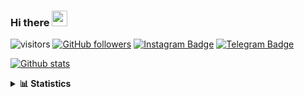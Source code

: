 ### Hi there <img height="25" width="25"  src="https://camo.githubusercontent.com/35d3d11359a49bf12aebb834cc13fd81b95eff4e/68747470733a2f2f6d656469612e67697068792e636f6d2f6d656469612f6876524a434c467a6361737252346961377a2f67697068792e676966">

![visitors](https://visitor-badge.glitch.me/badge?page_id=hanifazzuhdi.hanifazzuhdi)
[![GitHub followers](https://img.shields.io/github/followers/hanifazzuhdi?label=Follow&style=social)](https://github.com/hanifazzuhdi/?tab=follow) 
[![Instagram Badge](https://img.shields.io/badge/-hanifazzuhdi-blue?style=social&logo=Instagram&link=https://www.instagram.com/hnfhanif52/)](https://www.instagram.com/hnfhanif52/)
[![Telegram Badge](https://img.shields.io/badge/-hanifazzuhdi-blue?style=social&logo=telegram&link=https://www.t.me/hanif0198/)](https://www.t.me/hanif0198/) 

[![Github stats](https://github-readme-stats.vercel.app/api?username=hanifazzuhdi&count_private=true&title_color=333&text_color=777&show_icons=true&icon_color=333&line_height=20px)](https://github.com/hanifazzuhdi)

<details>
  <summary><b> 📊 Statistics </b></summary>
  
  <br/>
  
  <!--START_SECTION:waka-->
![Lines of code](https://img.shields.io/badge/From%20Hello%20World%20I%27ve%20Written-7.3%20million%20lines%20of%20code-blue)

**🐱 My GitHub Data** 

> 🏆 585 Contributions in the Year 2021
 > 
> 📦 293.5 kB Used in GitHub's Storage 
 > 
> 🚫 Not Opted to Hire
 > 
> 📜 23 Public Repositories 
 > 
> 🔑 23 Private Repositories  
 > 
📊 **This Week I Spent My Time On** 

```text
⌚︎ Time Zone: Asia/Jakarta

💬 Programming Languages: 
HTML                     14 hrs 27 mins      ██████████░░░░░░░░░░░░░░░   39.57% 
SCSS                     7 hrs 22 mins       █████░░░░░░░░░░░░░░░░░░░░   20.19% 
Blade Template           5 hrs 41 mins       ████░░░░░░░░░░░░░░░░░░░░░   15.58% 
CSS                      4 hrs 52 mins       ███░░░░░░░░░░░░░░░░░░░░░░   13.35% 
PHP                      2 hrs 51 mins       ██░░░░░░░░░░░░░░░░░░░░░░░   7.83%

🔥 Editors: 
VS Code                  36 hrs 31 mins      █████████████████████████   100.0%

💻 Operating System: 
Mac                      36 hrs 31 mins      █████████████████████████   100.0%

```


 Last Updated on 15/11/2021
<!--END_SECTION:waka-->
</details>

